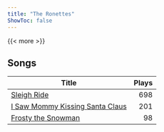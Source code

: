 ```yaml
---
title: "The Ronettes"
ShowToc: false
---
```


{{< more >}}

## Songs
Title | Plays 
----- | -----: 
[Sleigh Ride](/songs/sleigh-ride) | 698
[I Saw Mommy Kissing Santa Claus](/songs/i-saw-mommy-kissing-santa-claus) | 201
[Frosty the Snowman](/songs/frosty-the-snowman) | 98

